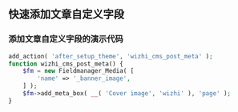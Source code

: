 ## 快速添加文章自定义字段

### 添加文章自定义字段的演示代码
```php
add_action( 'after_setup_theme', 'wizhi_cms_post_meta' );
function wizhi_cms_post_meta() {
	$fm = new Fieldmanager_Media( [
		'name' => '_banner_image',
	] );
	$fm->add_meta_box( __( 'Cover image', 'wizhi' ), 'page' );
}
```